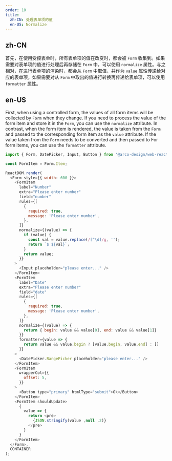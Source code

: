 ```yaml
---
order: 10
title:
  zh-CN: 处理表单项的值
  en-US: Normalize
---
```


## zh-CN

首先，在使用受控表单时，所有表单项的值在改变时，都会被 `Form` 收集到。如果需要对表单项的值进行处理后再存储在 `Form` 中，可以使用 `normalize` 属性。与之相对，在进行表单项的渲染时，都会从 `Form` 中取值，并作为 `value` 属性传递给对应的表单项，如果需要对从 `Form` 中取出的值进行转换再传递给表单项，可以使用 `formatter` 属性。


## en-US

First, when using a controlled form, the values ​​of all form items will be collected by `Form` when they change. If you need to process the value of the form item and store it in the `Form`, you can use the `normalize` attribute. In contrast, when the form item is rendered, the value is taken from the `Form` and passed to the corresponding form item as the `value` attribute. If the value taken from the `Form` needs to be converted and then passed to For form items, you can use the `formatter` attribute.

```js
import { Form, DatePicker, Input, Button } from '@arco-design/web-react';

const FormItem = Form.Item;

ReactDOM.render(
  <Form style={{ width: 600 }}>
    <FormItem
      label="Number"
      extra="Please enter number"
      field="number"
      rules={[
        {
          required: true,
          message: 'Please enter number',
        },
      ]}
      normalize={(value) => {
        if (value) {
          const val = value.replace(/[^\d]/g, '');
          return `$ ${val}`;
        }
        return value;
      }}
    >
      <Input placeholder="please enter..." />
    </FormItem>
    <FormItem
      label="Date"
      extra="Please enter number"
      field="date"
      rules={[
        {
          required: true,
          message: 'Please enter number',
        },
      ]}
      normalize={(value) => {
        return { begin: value && value[0], end: value && value[1]}
      }}
      formatter={value => {
        return value && value.begin ? [value.begin, value.end] : []
      }}
    >
      <DatePicker.RangePicker placeholder="please enter..." />
    </FormItem>
    <FormItem
      wrapperCol={{
        offset: 5,
      }}
    >
      <Button type="primary" htmlType="submit">Ok</Button>
    </FormItem>
    <FormItem shouldUpdate>
      {
        value => {
          return <pre>
            {JSON.stringify(value ,null ,2)}
          </pre>
        }
      }
    </FormItem>
  </Form>,
  CONTAINER
);
```
